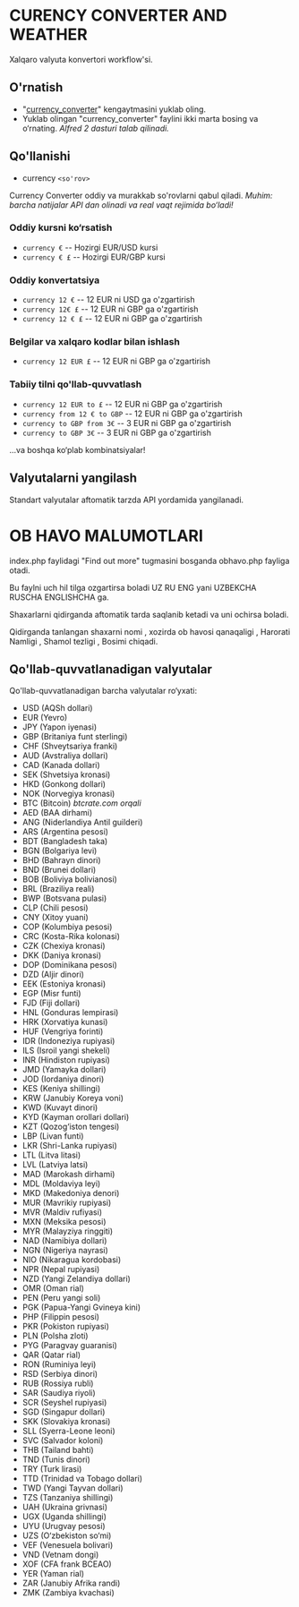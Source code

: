 CURENCY CONVERTER AND WEATHER
============

Xalqaro valyuta konvertori workflow'si.


O'rnatish
----------------

- "[currency_converter](https://github.com/Javohir4401/currency_converter.git)" kengaytmasini yuklab oling.
- Yuklab olingan "currency_converter" faylini ikki marta bosing va o‘rnating.
*Alfred 2 dasturi talab qilinadi.*

Qo'llanishi
----------------

- currency `<so'rov>`

Currency Converter oddiy va murakkab so'rovlarni qabul qiladi.
*Muhim: barcha natijalar API dan olinadi va real vaqt rejimida bo‘ladi!*

### Oddiy kursni ko‘rsatish
 * `currency €` -- Hozirgi EUR/USD kursi
 * `currency € £` -- Hozirgi EUR/GBP kursi

### Oddiy konvertatsiya
 * `currency 12 €` -- 12 EUR ni USD ga o'zgartirish
 * `currency 12€ £` -- 12 EUR ni GBP ga o'zgartirish
 * `currency 12 € £` -- 12 EUR ni GBP ga o'zgartirish

### Belgilar va xalqaro kodlar bilan ishlash
 * `currency 12 EUR £` -- 12 EUR ni GBP ga o'zgartirish

### Tabiiy tilni qo'llab-quvvatlash
  * `currency 12 EUR to £` -- 12 EUR ni GBP ga o'zgartirish
  * `currency from 12 € to GBP` -- 12 EUR ni GBP ga o'zgartirish
  * `currency to GBP from 3€` -- 3 EUR ni GBP ga o'zgartirish
  * `currency to GBP 3€` -- 3 EUR ni GBP ga o'zgartirish

...va boshqa ko‘plab kombinatsiyalar!

Valyutalarni yangilash
----------------

Standart valyutalar aftomatik tarzda API yordamida yangilanadi.



OB HAVO MALUMOTLARI
============

index.php faylidagi "Find out more" tugmasini bosganda obhavo.php
fayliga otadi.

Bu faylni uch hil tilga ozgartirsa boladi UZ RU ENG yani
UZBEKCHA RUSCHA ENGLISHCHA ga.

Shaxarlarni qidirganda aftomatik tarda saqlanib ketadi va uni ochirsa boladi.

Qidirganda tanlangan shaxarni nomi , xozirda ob havosi qanaqaligi , Harorati
Namligi , Shamol tezligi , Bosimi chiqadi.




Qo'llab-quvvatlanadigan valyutalar
----------------

Qo'llab-quvvatlanadigan barcha valyutalar ro‘yxati:
- USD (AQSh dollari)
- EUR (Yevro)
- JPY (Yapon iyenasi)
- GBP (Britaniya funt sterlingi)
- CHF (Shveytsariya franki)
- AUD (Avstraliya dollari)
- CAD (Kanada dollari)
- SEK (Shvetsiya kronasi)
- HKD (Gonkong dollari)
- NOK (Norvegiya kronasi)
- BTC (Bitcoin) *btcrate.com orqali*
- AED (BAA dirhami)
- ANG (Niderlandiya Antil guilderi)
- ARS (Argentina pesosi)
- BDT (Bangladesh taka)
- BGN (Bolgariya levi)
- BHD (Bahrayn dinori)
- BND (Brunei dollari)
- BOB (Boliviya bolivianosi)
- BRL (Braziliya reali)
- BWP (Botsvana pulasi)
- CLP (Chili pesosi)
- CNY (Xitoy yuani)
- COP (Kolumbiya pesosi)
- CRC (Kosta-Rika kolonasi)
- CZK (Chexiya kronasi)
- DKK (Daniya kronasi)
- DOP (Dominikana pesosi)
- DZD (Aljir dinori)
- EEK (Estoniya kronasi)
- EGP (Misr funti)
- FJD (Fiji dollari)
- HNL (Gonduras lempirasi)
- HRK (Xorvatiya kunasi)
- HUF (Vengriya forinti)
- IDR (Indoneziya rupiyasi)
- ILS (Isroil yangi shekeli)
- INR (Hindiston rupiyasi)
- JMD (Yamayka dollari)
- JOD (Iordaniya dinori)
- KES (Keniya shillingi)
- KRW (Janubiy Koreya voni)
- KWD (Kuvayt dinori)
- KYD (Kayman orollari dollari)
- KZT (Qozog‘iston tengesi)
- LBP (Livan funti)
- LKR (Shri-Lanka rupiyasi)
- LTL (Litva litasi)
- LVL (Latviya latsi)
- MAD (Marokash dirhami)
- MDL (Moldaviya leyi)
- MKD (Makedoniya denori)
- MUR (Mavrikiy rupiyasi)
- MVR (Maldiv rufiyasi)
- MXN (Meksika pesosi)
- MYR (Malayziya ringgiti)
- NAD (Namibiya dollari)
- NGN (Nigeriya nayrasi)
- NIO (Nikaragua kordobasi)
- NPR (Nepal rupiyasi)
- NZD (Yangi Zelandiya dollari)
- OMR (Oman rial)
- PEN (Peru yangi soli)
- PGK (Papua-Yangi Gvineya kini)
- PHP (Filippin pesosi)
- PKR (Pokiston rupiyasi)
- PLN (Polsha zloti)
- PYG (Paragvay guaranisi)
- QAR (Qatar rial)
- RON (Ruminiya leyi)
- RSD (Serbiya dinori)
- RUB (Rossiya rubli)
- SAR (Saudiya riyoli)
- SCR (Seyshel rupiyasi)
- SGD (Singapur dollari)
- SKK (Slovakiya kronasi)
- SLL (Syerra-Leone leoni)
- SVC (Salvador koloni)
- THB (Tailand bahti)
- TND (Tunis dinori)
- TRY (Turk lirasi)
- TTD (Trinidad va Tobago dollari)
- TWD (Yangi Tayvan dollari)
- TZS (Tanzaniya shillingi)
- UAH (Ukraina grivnasi)
- UGX (Uganda shillingi)
- UYU (Urugvay pesosi)
- UZS (O‘zbekiston so‘mi)
- VEF (Venesuela bolivari)
- VND (Vetnam dongi)
- XOF (CFA frank BCEAO)
- YER (Yaman rial)
- ZAR (Janubiy Afrika randi)
- ZMK (Zambiya kvachasi)
